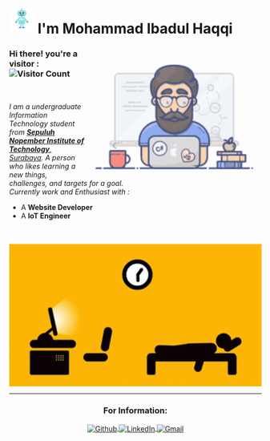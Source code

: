 # <img src="https://github.com/haqqii/haqqii/blob/main/giphy (1).gif" width="50px"> I'm Mohammad Ibadul Haqqi

<img align="right" alt="Programmer Gif" src="https://github.com/haqqii/haqqii/blob/main/programming.gif" width="350" />

### **Hi there! you're a visitor :** ![Visitor Count](https://profile-counter.glitch.me/{haqqii}/count.svg)

<br>

<p>
   <em>
    I am a undergraduate Information Technology student from <a href="https://www.its.ac.id/it/"> <b>Sepuluh Nopember Institute of Technology</b>, Surabaya</a>.
    A person who likes learning a new things, challenges, and targets for a goal.  <br/>
      Currently work and Enthusiast with :
   </em>
</p>

   - A <b>Website Developer</b>
   - A <b>IoT Engineer</b> 

<br>

<br>
<img align="center" alt="Programmer Gif" src="https://github.com/haqqii/haqqii/blob/main/ESGR.gif" width="1000" />

------------

<h3 align="center">For Information: </h3>
<p align="center">
   <a align="center" href="https://github.com/haqqii" target="_blank">
      <img align="center" alt="Github" src="https://img.shields.io/badge/GitHub-%2312100E.svg?&style=for-the-badge&logo=Github&logoColor=white"/>
   </a> 
   <a align="center" href="https://www.linkedin.com/in/mohammad-ibadul-haqqi/" target="_blank">
      <img align="center" alt="LinkedIn" src="https://img.shields.io/badge/linkedin-%230077B5.svg?&style=for-the-badge&logo=linkedin&logoColor=white" />
   </a> 
   <a align="center" href="mailto:ibadul.haqqi@gmail.com" target="_blank">
      <img align="center" alt="Gmail" src="https://img.shields.io/badge/gmail-D14836?&style=for-the-badge&logo=gmail&logoColor=white" />
   </a> 
</p>
